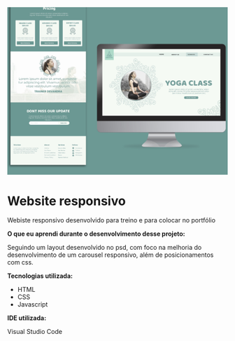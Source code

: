 <div>
  <img src="/img/imagem-readme.jpg"/>
</div>

<h1>Website responsivo</h1>

<p>Webiste responsivo desenvolvido para treino e para colocar no portfólio</p>

<p><strong>O que eu aprendi durante o desenvolvimento desse projeto:</strong></p>

<p>Seguindo um layout desenvolvido no psd, com foco na melhoria do desenvolvimento de um carousel responsivo, além de posicionamentos com css.</p>

<p><strong>Tecnologias utilizada:</strong></p>
<ul>
  <li>HTML</li>
  <li>CSS</li>
  <li>Javascript</li>
</ul>

<p><strong>IDE utilizada:</strong></p>

<p>Visual Studio Code</p>
